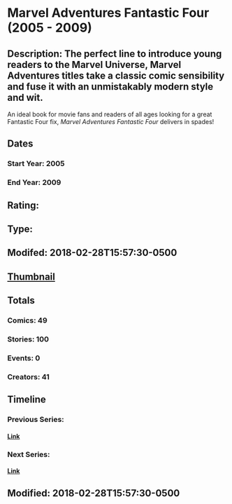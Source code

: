 # Marvel Adventures Fantastic Four (2005 - 2009)
## Description: The perfect line to introduce young readers to the Marvel Universe, Marvel Adventures titles take a classic comic sensibility and fuse it with an unmistakably modern style and wit. 

An ideal book for movie fans and readers of all ages looking for a great Fantastic Four fix, <i>Marvel Adventures Fantastic Four</i> delivers in spades!
## Dates
### Start Year: 2005
### End Year: 2009
## Rating: 
## Type: 
## Modifed: 2018-02-28T15:57:30-0500
## [Thumbnail](http://i.annihil.us/u/prod/marvel/i/mg/7/a0/5a97179ec79e5.jpg)
## Totals
### Comics: 49
### Stories: 100
### Events: 0
### Creators: 41
## Timeline
### Previous Series: 
#### [Link]()
### Next Series: 
#### [Link]()
## Modified: 2018-02-28T15:57:30-0500